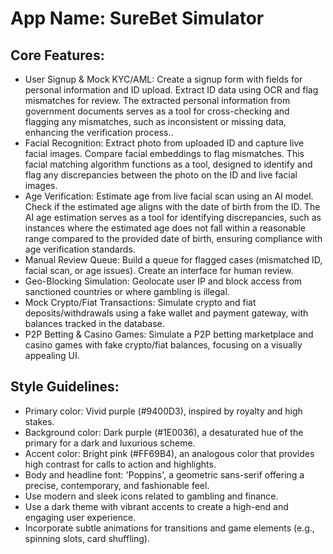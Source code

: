 # **App Name**: SureBet Simulator

## Core Features:

- User Signup & Mock KYC/AML: Create a signup form with fields for personal information and ID upload. Extract ID data using OCR and flag mismatches for review. The extracted personal information from government documents serves as a tool for cross-checking and flagging any mismatches, such as inconsistent or missing data, enhancing the verification process..
- Facial Recognition: Extract photo from uploaded ID and capture live facial images. Compare facial embeddings to flag mismatches. This facial matching algorithm functions as a tool, designed to identify and flag any discrepancies between the photo on the ID and live facial images.
- Age Verification: Estimate age from live facial scan using an AI model. Check if the estimated age aligns with the date of birth from the ID. The AI age estimation serves as a tool for identifying discrepancies, such as instances where the estimated age does not fall within a reasonable range compared to the provided date of birth, ensuring compliance with age verification standards.
- Manual Review Queue: Build a queue for flagged cases (mismatched ID, facial scan, or age issues). Create an interface for human review.
- Geo-Blocking Simulation: Geolocate user IP and block access from sanctioned countries or where gambling is illegal.
- Mock Crypto/Fiat Transactions: Simulate crypto and fiat deposits/withdrawals using a fake wallet and payment gateway, with balances tracked in the database.
- P2P Betting & Casino Games: Simulate a P2P betting marketplace and casino games with fake crypto/fiat balances, focusing on a visually appealing UI.

## Style Guidelines:

- Primary color: Vivid purple (#9400D3), inspired by royalty and high stakes.
- Background color: Dark purple (#1E0036), a desaturated hue of the primary for a dark and luxurious scheme.
- Accent color: Bright pink (#FF69B4), an analogous color that provides high contrast for calls to action and highlights.
- Body and headline font: 'Poppins', a geometric sans-serif offering a precise, contemporary, and fashionable feel.
- Use modern and sleek icons related to gambling and finance.
- Use a dark theme with vibrant accents to create a high-end and engaging user experience.
- Incorporate subtle animations for transitions and game elements (e.g., spinning slots, card shuffling).
